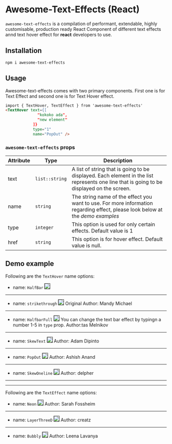 # Awesome-Text-Effects (React)


`awesome-text-effects` is a compilation of performant, extendable, highly customisable, production ready React Component of different text effects annd text hover effect for __react__ developers to use.

## Installation
`npm i awesome-text-effects`

## Usage
Awesome-text-effects comes with two primary components. First one is for Text Effect and second one is for Text Hover effect. 

```html
import { TextHover, TextEffect } from 'awesome-text-effects'
<TextHover text={[
              "kokoko ada",
              "new element"
            ]}
            type="1"
            name="PopOut" />
```

### `awesome-text-effects` props
| Attribute | Type           | Description                                                                                                                                |
|-----------|----------------|--------------------------------------------------------------------------------------------------------------------------------------------|
| text      | `list::string` | A list of string that is going to be displayed. Each element in the list represents one line that is going to be displayed on the screen.  |
| name      | `string`       | The string name of the effect you want to use. For more information regarding effect, please look below at the _demo examples_             |
| type      | `integer`      | This option is used for only certain effects. Default value is 1                                                                           |
| href      | `string`       | This option is for hover effect. Default value is null.                                                                                    |

## Demo example

Following are the `TextHover` name options:

- name: `HalfBar`
  <img src="./readmeFile/halfBar.gif" style="border:1px solid"> </img>
  
---


- name: `strikethrough`
 <img src="./readmeFile/strikethrough.gif" style="border:1px solid"> </img>
  Original Author: Mandy Michael

---

- name: `HalfbarFull` 
  <img src="./readmeFile/halfbarFull.gif" style="border:1px solid"> </img>
  You can change the text bar effect by typingn a number 1-5 in `type` prop.
  Author:tas Melnikov

----

- name: `SkewText`
  <img src="./readmeFile/SkewText.gif" style="border:1px solid"> </img>
  Author: Adam Dipinto

---

- name: `PopOut`
  <img src="./readmeFile/PopOut.gif" style="border:1px solid"> </img>
  Author: Ashish Anand

---

- name: `SkewOneline`
 <img src="./readmeFile/SkewOneline.gif" style="border:1px solid"> </img>
  Author: delpher

---
---


Following are the `TextEffect` name options:

- name: `Neon`
  <img src="./readmeFile/Neon.jpg" style="border:1px solid"> </img>
  Author: Sarah Fossheim

---

- name: `LayerThreeD` 
  <img src="./readmeFile/LayerThreeD.png" style="border:1px solid"> </img>
  Author: creatz

---

- name: `Bubbly`
  <img src="./readmeFile/Bubbly.png" style="border:1px solid"> </img>
  Author: Leena Lavanya

<!-- - name: `BoldThreeD`
  <img src="./readmeFile/Bubbly.png" style="border:1px solid"> </img> -->